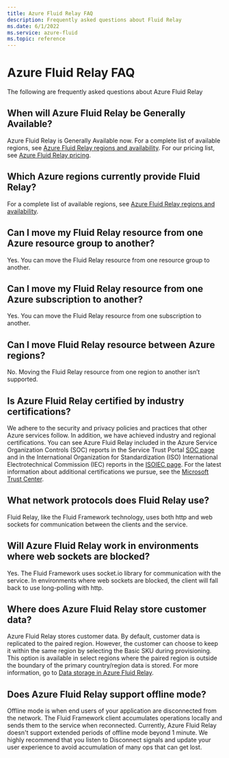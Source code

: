 ```yaml
---
title: Azure Fluid Relay FAQ
description: Frequently asked questions about Fluid Relay
ms.date: 6/1/2022
ms.service: azure-fluid
ms.topic: reference
---
```


# Azure Fluid Relay FAQ

The following are frequently asked questions about Azure Fluid Relay

## When will Azure Fluid Relay be Generally Available?

Azure Fluid Relay is Generally Available now. For a complete list of available regions, see [Azure Fluid Relay regions and availability](https://azure.microsoft.com/global-infrastructure/services/?products=fluid-relay). For our pricing list, see [Azure Fluid Relay pricing](https://azure.microsoft.com/pricing/details/fluid-relay).

## Which Azure regions currently provide Fluid Relay?

For a complete list of available regions, see [Azure Fluid Relay regions and availability](https://azure.microsoft.com/global-infrastructure/services/?products=fluid-relay).

## Can I move my Fluid Relay resource from one Azure resource group to another?

Yes. You can move the Fluid Relay resource from one resource group to another.

## Can I move my Fluid Relay resource from one Azure subscription to another?

Yes. You can move the Fluid Relay resource from one subscription to another.

## Can I move Fluid Relay resource between Azure regions?

No. Moving the Fluid Relay resource from one region to another isn’t supported.

## Is Azure Fluid Relay certified by industry certifications?

We adhere to the security and privacy policies and practices that other Azure services follow. In addition, we have achieved industry and regional certifications. You can see Azure Fluid Relay included in the Azure Service Organization Controls (SOC) reports in the Service Trust Portal [SOC page](https://servicetrust.microsoft.com/viewpage/SOC) and in the International Organization for Standardization (ISO) International Electrotechnical Commission (IEC) reports in the [ISOIEC page](https://servicetrust.microsoft.com/viewpage/ISOIEC). For the latest information about additional certifications we pursue, see the [Microsoft Trust Center](https://www.microsoft.com/trust-center). 

## What network protocols does Fluid Relay use?

Fluid Relay, like the Fluid Framework technology, uses both http and web sockets for communication between the clients and the service.

## Will Azure Fluid Relay work in environments where web sockets are blocked?

Yes. The Fluid Framework uses socket.io library for communication with the service. In environments where web sockets are blocked, the client will fall back to use long-polling with http.

## Where does Azure Fluid Relay store customer data?

Azure Fluid Relay stores customer data. By default, customer data is replicated to the paired region. However, the customer can choose to keep it within the same region by selecting the Basic SKU during provisioning. This option is available in select regions where the paired region is outside the boundary of the primary country/region data is stored. For more information, go to [Data storage in Azure Fluid Relay](../concepts/data-storage.md).

## Does Azure Fluid Relay support offline mode?

Offline mode is when end users of your application are disconnected from the network. The Fluid Framework client accumulates operations locally and sends them to the service when reconnected. Currently, Azure Fluid Relay doesn't support extended periods of offline mode beyond 1 minute. We highly recommend that you listen to Disconnect signals and update your user experience to avoid accumulation of many ops that can get lost.

